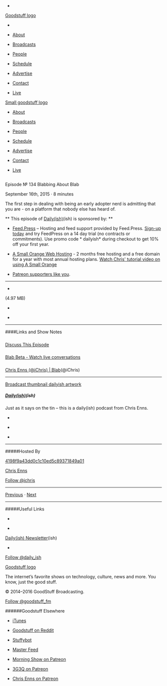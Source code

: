

-
[Goodstuff logo](http://www.goodstuff.fm/)[](/assets/goodstuff_logo-17c1fe6f378352de5d7345f76152130b.svg)

-


-  [About](/about)

-  [Broadcasts](/broadcasts)

-  [People](/people)

-  [Schedule](/schedule)

-  [Advertise](/advertise)

-  [Contact](/contact)

-  [Live](/live)


[Small goodstuff logo](http://www.goodstuff.fm/)[](/assets/small_goodstuff_logo-bf032e72b9ec41494f4d90905f1ad619.svg)


-  [About](/about)

-  [Broadcasts](/broadcasts)

-  [People](/people)

-  [Schedule](/schedule)

-  [Advertise](/advertise)

-  [Contact](/contact)

-  [Live](/live)


##
Episode № 134
Blabbing About Blab


September 16th, 2015
&middot;
8
minutes


The first step in dealing with being an early adopter nerd is admitting that you are - on a platform that nobody else has heard of.


**
This episode of
[Daily(ish)](/dailyish)(ish)
is sponsored by:
**


-  [Feed.Press](http://feed.press/dailyish) – Hosting and feed support provided by Feed.Press.  [Sign-up today](http://feed.press/dailyish) and try FeedPress on a 14 day trial (no contracts or commitments). Use promo code * dailyish* during checkout to get 10% off your first year.

-  [A Small Orange Web Hosting](http://asmallorange.7eer.net/c/144877/177701/3107) - 2 months free hosting and a free domain for a year with most annual hosting plans.  [Watch Chris' tutorial video on using A Small Orange](https://www.youtube.com/watch?v=_dQr69-dkbU)

-  [Patreon supporters like you](http://www.patreon.com/ichris).


------------------------------


-
[](http://podcasts-1.feedpress.co/10587/dailyish-134.mp3)(4.97 MB)

-
[](http://twitter.com/intent/tweet?text=Daily(ish)%20%E2%84%96%20134%20on%20@goodstuff_fm%20-%20http://goodstuff.fm/dailyish/134)

-
[](http://www.facebook.com/sharer/sharer.php?u=http://goodstuff.fm/dailyish/134)


------------------------------


####Links and Show Notes

#####
[Discuss This Episode](https://www.reddit.com/r/Goodstuff_fm/comments/3l6d8r/dailyish_134_blabbing_about_blab/)


#####
[Blab Beta - Watch live conversations](https://blab.im/)


#####
[Chris Enns (@iChris) | Blab](https://blab.im/iChris)(@iChris)


------------------------------


[Broadcast thumbnail dailyish artwork](/dailyish)[](https://goodstuffs3.s3.amazonaws.com/uploads/broadcast/image/22/broadcast_thumbnail_dailyish_artwork.png)

##### [Daily(ish)](/dailyish)(ish)


Just as it says on the tin – this is a daily(ish) podcast from Chris Enns.

-
[](https://itunes.apple.com/ca/podcast/pdcst/id815675012)

-
[](http://feeds.goodstuff.fm/dailyish)

-
[](mailto:chris@goodstuff.fm?cc=sponsorship%40goodstuff.fm&subject=%5BGoodStuff%20FM%5D%20Sponsorship%20Inquiry%20for%20Daily%28ish%29)


------------------------------


#####Hosted By


[4198f9a43dd0c1c10ed5c89371849a01](/people/chris-enns)[](http://gravatar.com/avatar/4198f9a43dd0c1c10ed5c89371849a01.png?s=300&r=pg)

[Chris Enns](/people/chris-enns)


[Follow @ichris](https://twitter.com/ichris)


------------------------------


[Previous](/dailyish/133)
&middot;
[Next](/dailyish/135)


------------------------------


#####Useful Links

-
[](mailto:chris@goodstuff.fm?subject=%5BGoodstuff%20FM%5D%20Feedback%20for%20Daily%28ish%29)

-
[Daily(ish) Newsletter](http://www.goodstuff.fm/dailyish/newsletter)(ish)


-
[Follow @daily_ish](https://twitter.com/daily_ish)


[Goodstuff logo](http://www.goodstuff.fm/)[](/assets/goodstuff_logo-17c1fe6f378352de5d7345f76152130b.svg)


The internet’s favorite shows on technology, culture, news and more. You know, just the good stuff.


&copy; 2014&ndash;2016 GoodStuff Broadcasting.

[Follow @goodstuff_fm](https://twitter.com/goodstufffm)


######Goodstuff Elsewhere

-  [iTunes](https://itunes.apple.com/us/artist/goodstuff-fm/id843385597?mt=2)

-  [Goodstuff on Reddit](https://www.reddit.com/r/Goodstuff_fm/)

-  [Stuffybot](http://stuffybot.goodstuff.fm)

-  [Master Feed](/master/feed)

-  [Morning Show on Patreon](https://www.patreon.com/morningshow)

-  [3G3Q on Patreon](https://www.patreon.com/3g3q)

-  [Chris Enns on Patreon](https://www.patreon.com/ichris)
